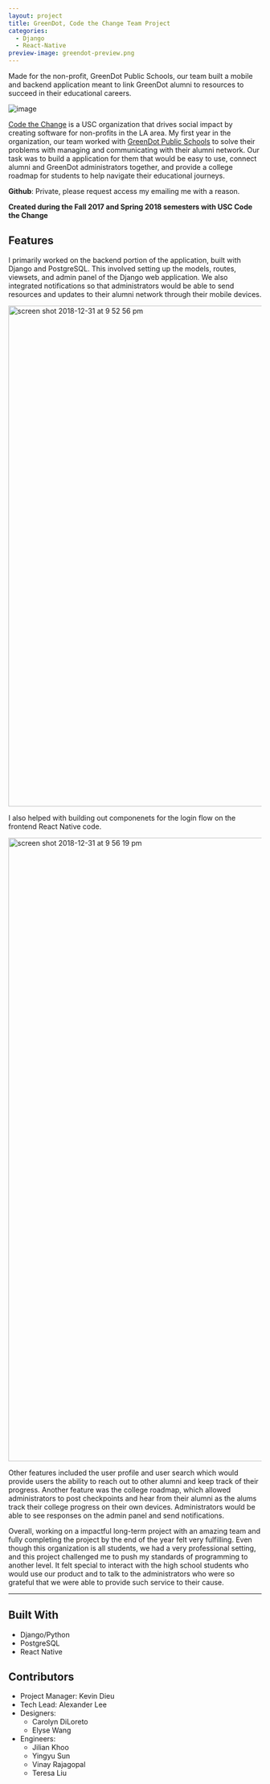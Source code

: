 ```yaml
---
layout: project
title: GreenDot, Code the Change Team Project
categories:
  - Django
  - React-Native
preview-image: greendot-preview.png
---
```


Made for the non-profit, GreenDot Public Schools, our team built a mobile and backend application meant to link GreenDot alumni to resources to succeed in their educational careers. <!-- more -->

![image](https://user-images.githubusercontent.com/22362476/50569949-0b4c5580-0d44-11e9-931e-e44da68865a4.png)

[Code the Change](https://www.ctcusc.com/) is a USC organization that drives social impact by creating software for non-profits in the LA area. My first year in the organization, our team worked with [GreenDot Public Schools](https://greendot.org/) to solve their problems with managing and communicating with their alumni network. Our task was to build a application for them that would be easy to use, connect alumni and GreenDot administrators together, and provide a college roadmap for students to help navigate their educational journeys.

**Github**: Private, please request access my emailing me with a reason.

**Created during the Fall 2017 and Spring 2018 semesters with USC Code the Change**

## Features

I primarily worked on the backend portion of the application, built with Django and PostgreSQL. This involved setting up the models, routes, viewsets, and admin panel of the Django web application. We also integrated notifications so that administrators would be able to send resources and updates to their alumni network through their mobile devices.

<img width="996" alt="screen shot 2018-12-31 at 9 52 56 pm" src="https://user-images.githubusercontent.com/22362476/50570006-77c85400-0d46-11e9-91ca-557f89a4b232.png">

I also helped with building out componenets for the login flow on the frontend React Native code.

<img width="1240" alt="screen shot 2018-12-31 at 9 56 19 pm" src="https://user-images.githubusercontent.com/22362476/50570020-ef967e80-0d46-11e9-8b59-f7a9fc45eefe.png">


Other features included the user profile and user search which would provide users the ability to reach out to other alumni and keep track of their progress. Another feature was the college roadmap, which allowed administrators to post checkpoints and hear from their alumni as the alums track their college progress on their own devices. Administrators would be able to see responses on the admin panel and send notifications.

Overall, working on a impactful long-term project with an amazing team and fully completing the project by the end of the year felt very fulfilling. Even though this organization is all students, we had a very professional setting, and this project challenged me to push my standards of programming to another level. It felt special to interact with the high school students who would use our product and to talk to the administrators who were so grateful that we were able to provide such service to their cause.

---

## Built With
- Django/Python
- PostgreSQL
- React Native

## Contributors
- Project Manager: Kevin Dieu
- Tech Lead: Alexander Lee
- Designers:
	- Carolyn DiLoreto
	- Elyse Wang
- Engineers:
	- Jilian Khoo
	- Yingyu Sun
	- Vinay Rajagopal
	- Teresa Liu